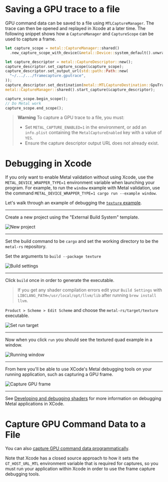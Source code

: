 # Saving a GPU trace to a file

GPU command data can be saved to a file using `MTLCaptureManager`. The trace can then be opened and replayed in Xcode at a later time. The following snippet shows how a `CaptureManager` and `CaptureScope` can be used to capture a frame.
```rust
let capture_scope = metal::CaptureManager::shared()
  .new_capture_scope_with_device(&metal::Device::system_default().unwrap());

let capture_descriptor = metal::CaptureDescriptor::new();
capture_descriptor.set_capture_scope(&capture_scope);
capture_descriptor.set_output_url(std::path::Path::new(
  "~/.../.../framecapture.gputrace",
));
capture_descriptor.set_destination(metal::MTLCaptureDestination::GpuTraceDocument);
metal::CaptureManager::shared().start_capture(&capture_descriptor);

capture_scope.begin_scope();
// Do Metal work
capture_scope.end_scope();
```

> **Warning**
> To capture a GPU trace to a file, you must:
> - Set `METAL_CAPTURE_ENABLED=1` in the environment, or add an `info.plist` containing the `MetalCaptureEnabled` key with a value of `YES`.
> - Ensure the capture descriptor output URL does not already exist.

# Debugging in Xcode

If you only want to enable Metal validation without using Xcode, use the `METAL_DEVICE_WRAPPER_TYPE=1` environment variable when launching your program. For example, to run the `window` example with Metal validation, use the command `METAL_DEVICE_WRAPPER_TYPE=1 cargo run --example window`.

Let's walk through an example of debugging the [`texture` example](/examples/texture).

---

Create a new project using the "External Build System" template.

![New project](./new-project.png)

---


Set the build command to be `cargo` and set the working directory to be the `metal-rs` repository.

Set the arguments to `build --package texture`

![Build settings](./build-settings.png)

---

Click `build` once in order to generate the executable.

> If you get any shader compilation errors edit your `Build Settings` with `LIBCLANG_PATH=/usr/local/opt/llvm/lib` after running `brew install llvm`.

`Product > Scheme > Edit Scheme` and choose the `metal-rs/target/texture` executable.

![Set run target](./set-run-target.png)

---

Now when you click `run` you should see the textured quad example in a window.

![Running window](./running-window.png)

---

From here you'll be able to use XCode's Metal debugging tools on your running application, such as capturing a GPU frame.

![Capture GPU frame](./capture-gpu-frame.png)

---

See [Developing and debugging shaders](https://developer.apple.com/documentation/metal/shader_authoring/developing_and_debugging_metal_shaders) for more information on
debugging Metal applications in XCode.

# Capture GPU Command Data to a File

You can also [capture GPU command data programmatically](https://developer.apple.com/documentation/metal/frame_capture_debugging_tools/capturing_gpu_command_data_programmatically).

Note that Xcode has a closed source approach to how it sets the `GT_HOST_URL_MTL` environment variable that is required for captures, so you must run your application within Xcode in order to use the frame capture debugging tools.

